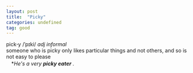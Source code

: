 ```yaml
---
layout: post
title:  "Picky"
categories: undefined
tag: good
---
```

<DIV style="MARGIN: 0px 0px 5px">pick<B>·</B>y /ˈpɪki/ <I>adj informal</I> <BR>someone who is picky only likes particular things and not others, and so is not easy to please<BR>　*<I>He's a very <B>picky eater</B> .</I></DIV>
